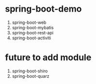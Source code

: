 # spring-boot-demo
1. spring-boot-web
2. spring-boot-mybatis 
3. spring-boot-rest-api
4. spring-boot-activiti

# future to add module
1. spring-boot-shiro
2. spring-boot-quarz
